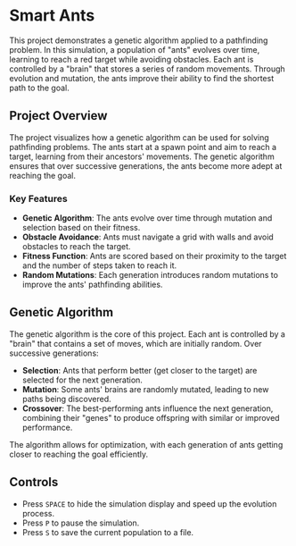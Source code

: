 # Smart Ants

This project demonstrates a genetic algorithm applied to a pathfinding problem. In this simulation, a population of "ants" evolves over time, learning to reach a red target while avoiding obstacles. Each ant is controlled by a "brain" that stores a series of random movements. Through evolution and mutation, the ants improve their ability to find the shortest path to the goal.

## Project Overview

The project visualizes how a genetic algorithm can be used for solving pathfinding problems. The ants start at a spawn point and aim to reach a target, learning from their ancestors' movements. The genetic algorithm ensures that over successive generations, the ants become more adept at reaching the goal.

### Key Features
- **Genetic Algorithm**: The ants evolve over time through mutation and selection based on their fitness.
- **Obstacle Avoidance**: Ants must navigate a grid with walls and avoid obstacles to reach the target.
- **Fitness Function**: Ants are scored based on their proximity to the target and the number of steps taken to reach it.
- **Random Mutations**: Each generation introduces random mutations to improve the ants' pathfinding abilities.

## Genetic Algorithm

The genetic algorithm is the core of this project. Each ant is controlled by a "brain" that contains a set of moves, which are initially random. Over successive generations:
- **Selection**: Ants that perform better (get closer to the target) are selected for the next generation.
- **Mutation**: Some ants' brains are randomly mutated, leading to new paths being discovered.
- **Crossover**: The best-performing ants influence the next generation, combining their "genes" to produce offspring with similar or improved performance.

The algorithm allows for optimization, with each generation of ants getting closer to reaching the goal efficiently.

## Controls

- Press `SPACE` to hide the simulation display and speed up the evolution process.
- Press `P` to pause the simulation.
- Press `S` to save the current population to a file.
